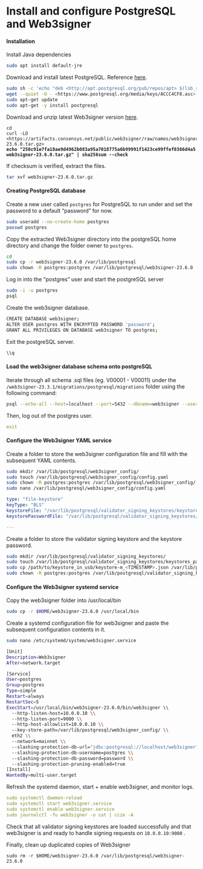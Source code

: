 # Install and configure PostgreSQL and Web3signer

#### Installation

Install Java dependencies

```bash
sudo apt install default-jre
```

Download and install latest PostgreSQL. Reference [here](https://www.postgresql.org/download/linux/ubuntu/).

```bash
sudo sh -c 'echo "deb <http://apt.postgresql.org/pub/repos/apt> $(lsb_release -cs)-pgdg main" > /etc/apt/sources.list.d/pgdg.list'
wget --quiet -O - <https://www.postgresql.org/media/keys/ACCC4CF8.asc> | sudo apt-key add -
sudo apt-get update
sudo apt-get -y install postgresql
```

Download and unzip latest Web3signer version [here](https://github.com/ConsenSys/web3signer/releases).

<pre class="language-bash"><code class="lang-bash">cd
curl -LO &#x3C;https://artifacts.consensys.net/public/web3signer/raw/names/web3signer.tar.gz/versions/23.6.0/web3signer-23.6.0.tar.gz>
<strong>echo "250c91e7fa18ae9d4962b083a95a7018775a6b99991f1423ce99ffef0366d4a5 web3signer-23.6.0.tar.gz" | sha256sum --check 
</strong></code></pre>

If checksum is verified, extract the files.

```sh
tar xvf web3signer-23.6.0.tar.gz
```

#### Creating PostgreSQL database

Create a new user called `postgres` for PostgreSQL to run under and set the password to a default “password” for now.

```bash
sudo useradd --no-create-home postgres
passwd postgres
```

Copy the extracted Web3signer directory into the postgreSQL home directory and change the folder owner to `postgres`.&#x20;

```bash
cd
sudo cp -r web3signer-23.6.0 /var/lib/postgresql
sudo chown -R postgres:postgres /var/lib/postgresql/web3signer-23.6.0
```

Log in into the “postgres” user and start the postgreSQL server

```bash
sudo -i -u postgres
psql
```

Create the web3signer database.

```bash
CREATE DATABASE web3signer;
ALTER USER postgres WITH ENCRYPTED PASSWORD 'password';
GRANT ALL PRIVILEGES ON DATABASE web3signer TO postgres;
```

Exit the postgreSQL server.

```bash
\\q
```

#### Load the web3signer database schema onto postgreSQL

Iterate through all schema .sql files (eg. V00001 - V00011) under the `/web3signer-23.3.1/migrations/postgresql/migrations` folder using the following command:

```bash
psql --echo-all --host=localhost --port=5432 --dbname=web3signer --username=postgres -f /Users/me/web3signer-0.2.1-SNAPSHOT/migrations/postgresql/postgresql/V1__initial.sql
```

Then, log out of the postgres user.

```yaml
exit
```

#### Configure the Web3signer YAML service

Create a folder to store the web3signer configuration file and fill with the subsequent YAML contents.

```bash
sudo mkdir /var/lib/postgresql/web3signer_config/
sudo touch /var/lib/postgresql/web3signer_config/config.yaml
sudo chown -R postgres:postgres /var/lib/postgresql/web3signer_config/
sudo nano /var/lib/postgresql/web3signer_config/config.yaml
```

```yaml
type: "file-keystore"
keyType: "BLS"
keystoreFile: "/var/lib/postgresql/validator_signing_keystores/keystore-m_<TIMESTAMP>.json"
keystorePasswordFile: "/var/lib/postgresql/validator_signing_keystores/keystores_password.txt"

---

```

Create a folder to store the validator signing keystore and the keystore password.

```bash
sudo mkdir /var/lib/postgresql/validator_signing_keystores/
sudo touch /var/lib/postgresql/validator_signing_keystores/keystores_password.txt
sudo cp /path/to/keystore_in_usb/keystore-m_<TIMESTAMP>.json /var/lib/postgresql/validator_signing_keystores
sudo chown -R postgres:postgres /var/lib/postgresql/validator_signing_keystores/
```

#### Configure the Web3signer systemd service

Copy the web3signer folder into /usr/local/bin

```bash
sudo cp -r $HOME/web3signer-23.6.0 /usr/local/bin
```

Create a systemd configuration file for web3signer and paste the subsequent configuration contents in it.

```bash
sudo nano /etc/systemd/system/web3signer.service
```

```bash
[Unit]
Description=Web3signer
After=network.target

[Service]
User=postgres
Group=postgres
Type=simple
Restart=always
RestartSec=5
ExecStart=/usr/local/bin/web3signer-23.6.0/bin/web3signer \\
  --http-listen-host=10.0.0.10 \\
  --http-listen-port=9000 \\
  --http-host-allowlist=10.0.0.10 \\
  --key-store-path=/var/lib/postgresql/web3signer_config/ \\
  eth2 \\
  --network=mainnet \\
  --slashing-protection-db-url="jdbc:postgresql://localhost/web3signer" \\
  --slashing-protection-db-username=postgres \\
  --slashing-protection-db-password=password \\
  --slashing-protection-pruning-enabled=true
[Install]
WantedBy=multi-user.target
```

Refresh the systemd daemon, start + enable web3signer, and monitor logs.

```yaml
sudo systemctl daemon-reload
sudo systemctl start web3signer.service
sudo systemctl enable web3signer.service
sudo journalctl -fu web3signer -o cat | ccze -A
```

Check that all validator signing keystores are loaded successfully and that web3signer is and ready to handle signing requests on `10.0.0.10:9000` .

Finally, clean up duplicated copies of Web3signer

```
sudo rm -r $HOME/web3signer-23.6.0 /var/lib/postgresql/web3signer-23.6.0
```
